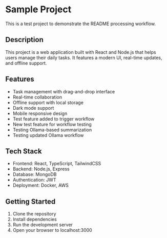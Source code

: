 # Sample Project

This is a test project to demonstrate the README processing workflow.

## Description
This project is a web application built with React and Node.js that helps users manage their daily tasks. It features a modern UI, real-time updates, and offline support.

## Features
- Task management with drag-and-drop interface
- Real-time collaboration
- Offline support with local storage
- Dark mode support
- Mobile responsive design
- Test feature added to trigger workflow
- New test feature for workflow testing
- Testing Ollama-based summarization
- Testing updated Ollama workflow

## Tech Stack
- Frontend: React, TypeScript, TailwindCSS
- Backend: Node.js, Express
- Database: MongoDB
- Authentication: JWT
- Deployment: Docker, AWS

## Getting Started
1. Clone the repository
2. Install dependencies
3. Run the development server
4. Open your browser to localhost:3000 